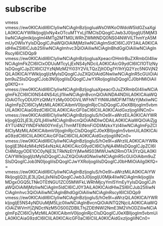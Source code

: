 # subscribe
vmess
vmess://ew0KICAidiI6ICIyIiwNCiAgInBzIjogIuaWsOWKoOWdoW5ldGZsaXgiLA0KICAiYWRkIjogIjIxNy4xOTcuMTYxLjI1MCIsDQogICJwb3J0IjogIjU5MjM3IiwNCiAgImlkIjogImI4MTg2MTM0LWRhZWMtNDQ0NS04NWVlLThmYzA5MmUyOWIxYyIsDQogICJhaWQiOiAiMjMzIiwNCiAgIm5ldCI6ICJ0Y3AiLA0KICAidHlwZSI6ICJub25lIiwNCiAgImhvc3QiOiAiIiwNCiAgInBhdGgiOiAiIiwNCiAgInRscyI6ICIiDQp9
vmess://ew0KICAidiI6ICIyIiwNCiAgInBzIjogIuaXpeacrDHmlrBuZXRmbGl4IiwNCiAgImFkZCI6ICIxODUuMTcyLjExNS4yNDciLA0KICAicG9ydCI6ICI1OTIzNyIsDQogICJpZCI6ICI2YzNjMzM2Yi03Y2ViLTQzZjItODg1Yi1hYjQ2Yzc5NGVjN2QiLA0KICAiYWlkIjogIjIzMyIsDQogICJuZXQiOiAidGNwIiwNCiAgInR5cGUiOiAibm9uZSIsDQogICJob3N0IjogIiIsDQogICJwYXRoIjogIiIsDQogICJ0bHMiOiAiIg0KfQ==
vmess://ew0KICAidiI6ICIyIiwNCiAgInBzIjogIuaXpeacrDJuZXRmbGl4IiwNCiAgImFkZCI6ICI0NS44NS4zLjI1IiwNCiAgInBvcnQiOiAiNDA4NDIiLA0KICAiaWQiOiAiOTcyODU0YzQtMzYzMy00OGViLWFhNTYtNWJiMDFlMTMzYjMxIiwNCiAgImFpZCI6ICIyMzMiLA0KICAibmV0IjogInRjcCIsDQogICJ0eXBlIjogIm5vbmUiLA0KICAiaG9zdCI6ICIiLA0KICAicGF0aCI6ICIiLA0KICAidGxzIjogIiINCn0=
vmess://ew0KICAidiI6ICIyIiwNCiAgInBzIjogIuS/hOe9l+aWrzEiLA0KICAiYWRkIjogIjQ2LjE3LjQ1LjI4IiwNCiAgInBvcnQiOiAiNDIwODAiLA0KICAiaWQiOiAiZjg4YTU4N2YtNDFkNi00YmEyLThmMTEtNmFiODliMzkxYzI4IiwNCiAgImFpZCI6ICIyMzMiLA0KICAibmV0IjogInRjcCIsDQogICJ0eXBlIjogIm5vbmUiLA0KICAiaG9zdCI6ICIiLA0KICAicGF0aCI6ICIiLA0KICAidGxzIjogIiINCn0=
vmess://ew0KICAidiI6ICIyIiwNCiAgInBzIjogIuS/hOe9l+aWrzIiLA0KICAiYWRkIjogIjE3Ni4zMi4zNS4xNzAiLA0KICAicG9ydCI6ICIyNjA4MiIsDQogICJpZCI6ICI4MzgyODE1OC0yNjE3LTRkNzEtYjMwMS03MWUwN2RmOTA3YzQiLA0KICAiYWlkIjogIjIzMyIsDQogICJuZXQiOiAidGNwIiwNCiAgInR5cGUiOiAibm9uZSIsDQogICJob3N0IjogIiIsDQogICJwYXRoIjogIiIsDQogICJ0bHMiOiAiIg0KfQ==
vmess://ew0KICAidiI6ICIyIiwNCiAgInBzIjogIuS/hOe9l+aWrzMiLA0KICAiYWRkIjogIjQ2LjE3LjQxLjIxNiIsDQogICJwb3J0IjogIjU0Mjk4IiwNCiAgImlkIjogIjIxMDgxOGQ5LTNkOTEtNGU1ZC05MWFkLWRhMjcyYmI5YmEyYyIsDQogICJhaWQiOiAiMjMzIiwNCiAgIm5ldCI6ICJ0Y3AiLA0KICAidHlwZSI6ICJub25lIiwNCiAgImhvc3QiOiAiIiwNCiAgInBhdGgiOiAiIiwNCiAgInRscyI6ICIiDQp9
vmess://ew0KICAidiI6ICIyIiwNCiAgInBzIjogIuS/hOe9l+aWrzQiLA0KICAiYWRkIjogIjE5NS4yNDUuMjM5Ljc0IiwNCiAgInBvcnQiOiAiNTQ2NjciLA0KICAiaWQiOiAiZWVmYjZjNDctNzM5OS00ZDBlLThjZDEtNWI2NmE3M2VhODZiIiwNCiAgImFpZCI6ICIyMzMiLA0KICAibmV0IjogInRjcCIsDQogICJ0eXBlIjogIm5vbmUiLA0KICAiaG9zdCI6ICIiLA0KICAicGF0aCI6ICIiLA0KICAidGxzIjogIiINCn0=
